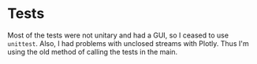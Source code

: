 # Tests

Most of the tests were not unitary and had a GUI, so I ceased to use `unittest`. Also, I had problems with unclosed streams with Plotly. Thus I'm using the old method of calling the tests in the main.